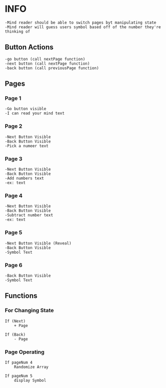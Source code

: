 # INFO #

    -Mind reader should be able to switch pages byt manipulating state
    -Mind reader will guess users symbol based off of the number they're thinking of

## Button Actions ##

    -go button (call nextPage function)
    -next button (call nextPage function)
    -back button (call previousPage function)

## Pages ##

### Page 1 ##

    -Go button visible
    -I can read your mind text

### Page 2 ###

    -Next Button Visible
    -Back Button Visible
    -Pick a numeer text

### Page 3 ###

    -Next Button Visible
    -Back Button Visible
    -Add numbers text
    -ex: text

### Page 4 ###

    -Next Button Visible
    -Back Button Visible
    -Subtract number text
    -ex: text

### Page 5 ###

    -Next Button Visible (Reveal)
    -Back Button Visible
    -Symbol Text

### Page 6 ###

    -Back Button Visible
    -Symbol Text

## Functions ##

### For Changing State ###

    If (Next)
        + Page

    If (Back)
        - Page

### Page Operating ###

    If pageNum 4
        Randomize Array
    
    If pageNum 5
        display Symbol
    